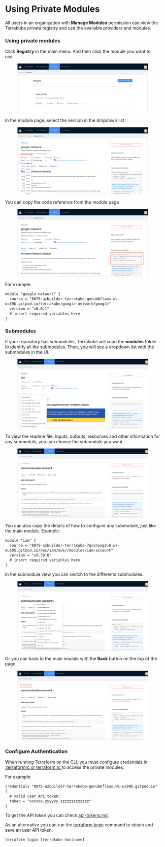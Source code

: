# Using Private Modules

All users in an organization with **Manage Modules** permission can view the Terrakube private registry and use the available providers and modules.&#x20;

### Using private modules

Click **Registry** in the main menu. And then click the module you want to use.

<figure><img src="../../.gitbook/assets/image (44).png" alt=""><figcaption></figcaption></figure>

In the module page, select the version in the dropdown list

<figure><img src="../../.gitbook/assets/image (106).png" alt=""><figcaption></figcaption></figure>

You can copy the code reference from the module page

<figure><img src="../../.gitbook/assets/image (116).png" alt=""><figcaption></figcaption></figure>

For example:

```
module "google-network" { 
  source = "8075-azbuilder-terrakube-gmnub6flawx.ws-us89b.gitpod.io/terrakube/google-network/google" 
  version = "v6.0.1" 
  # insert required variables here 
}
```

### **Submodules**

If your repository has submodules, Terrakube will scan the **modules** folder to identify all the submodules. Then, you will see a dropdown list with the submodules in the UI.

<figure><img src="../../.gitbook/assets/image (351).png" alt=""><figcaption></figcaption></figure>

To view the readme file, inputs, outputs, resources and other information for any submodule, you can choose the submodule you want.

<figure><img src="../../.gitbook/assets/image (352).png" alt=""><figcaption></figcaption></figure>

You can also copy the details of how to configure any submodule, just like the main module. Example:

```
module "iam" { 
  source = "8075-azbuilder-terrakube-7qovhyoq3u9.ws-eu105.gitpod.io/aws/iam/aws//modules/iam-account" 
  version = "v5.30.0" 
  # insert required variables here 
}
```

In the submodule view you can switch to the differents submodules.

<figure><img src="../../.gitbook/assets/image (353).png" alt=""><figcaption></figcaption></figure>

Or you can back to the main module with the **Back** button on the top of the page.

<figure><img src="../../.gitbook/assets/image (354).png" alt=""><figcaption></figcaption></figure>

### **Configure Authentication**

When running Terraform on the CLI, you must configure credentials in [.terraformrc or terraform.rc ](https://developer.hashicorp.com/terraform/cli/config/config-file)to access the private modules.&#x20;

For example:

```
credentials "8075-azbuilder-terrakube-gmnub6flawx.ws-us89b.gitpod.io" { 
  # valid user API token:
  token = "xxxxxx.yyyyyy.zzzzzzzzzzzzz"
}
```

To get the API token you can check [api-tokens.md](../organizations/api-tokens.md "mention").

As an alternative you can run the [terraform login](https://developer.hashicorp.com/terraform/cli/commands/login) command to obtain and save an user API token.&#x20;

```
terraform login [terrakube hostname]
```

